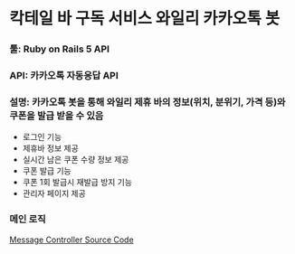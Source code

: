 # 칵테일 바 구독 서비스 와일리 카카오톡 봇

### 툴: Ruby on Rails 5 API
### API: 카카오톡 자동응답 API
### 설명: 카카오톡 봇을 통해 와일리 제휴 바의 정보(위치, 분위기, 가격 등)와 쿠폰을 발급 받을 수 있음

* 로그인 기능
* 제휴바 정보 제공
* 실시간 남은 쿠폰 수량 정보 제공
* 쿠폰 발급 기능
* 쿠폰 1회 발급시 재발급 방지 기능
* 관리자 페이지 제공

### 메인 로직

[Message Controller Source Code](https://github.com/Rocket-Hyun/__Rails__yily-kakao-bot/blob/master/app/controllers/messages_controller.rb)
